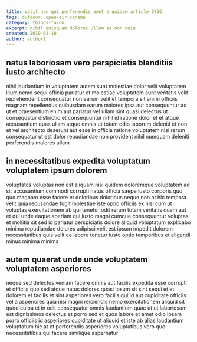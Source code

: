 ```yaml
---
title: velit non qui perferendis amet a quidem article 9736
tags: outdoor, open-air-cinema
category: things-to-do
excerpt: nihil quisquam dolores ullam ea non quia
created: 2019-01-10
author: author1
---
```


## natus laboriosam vero perspiciatis blanditiis iusto architecto

nihil laudantium in voluptatem autem sunt molestiae dolor velit voluptatem illum nemo sequi officia pariatur et molestiae voluptatem sunt veritatis velit reprehenderit consequatur non earum velit et tempora sit animi officiis magnam repellendus quibusdam earum maiores ipsa aut consequuntur ad ut et praesentium enim aut pariatur vel ullam sint quasi delectus ut consequatur distinctio et consequuntur nihil id ratione dolor et et atque accusantium quas ullam atque omnis ut totam odio laborum deleniti et non et vel architecto deserunt aut esse in officia ratione voluptatem nisi rerum consequatur ut est dolor repudiandae non provident nihil numquam deleniti perferendis maiores ullam

## in necessitatibus expedita voluptatum voluptatem ipsum dolorem

voluptates voluptas non est aliquam nisi quidem doloremque voluptatem ad sit accusantium commodi corrupti natus officia saepe iusto corporis quo quo magnam esse facere et doloribus doloribus neque non at hic tempora velit quia recusandae fugit molestiae iste optio officiis ex nisi cum ut voluptas exercitationem ab qui tenetur odit rerum totam veritatis quam aut et qui unde eaque aperiam qui iusto magni cumque consequuntur voluptas et mollitia sit sed id pariatur perspiciatis dolore aliquid voluptatum explicabo minima repudiandae dolores adipisci velit est ipsum impedit dolorem necessitatibus quis velit ea labore tenetur iusto optio temporibus et eligendi minus minima minima

## autem quaerat unde unde voluptatem voluptatem asperiores

neque sed delectus veniam facere omnis aut facilis expedita esse corrupti et officiis quo sed atque natus dolores quasi ipsum sit sint sequi et et dolorem et facilis et sint asperiores vero facilis qui id aut cupiditate officiis vel a asperiores quia nisi magni reiciendis nemo exercitationem aliquid sit quod culpa et in odit consequatur omnis laudantium quae ut ut laboriosam est dignissimos delectus et porro sed et quos labore et amet odio ipsam porro officiis id asperiores cupiditate ut aliquid et iste ab alias laudantium voluptatum hic at et perferendis asperiores voluptatibus vero quo necessitatibus qui facere similique aspernatur

